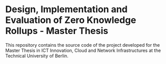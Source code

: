 #  Design, Implementation and Evaluation of Zero Knowledge Rollups - Master Thesis

This repository contains the source code of the project developed for the Master Thesis in ICT Innovation, Cloud and Network Infrastructures at the Technical University of Berlin.